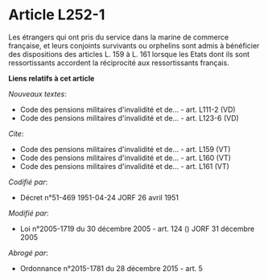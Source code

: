 # Article L252-1

Les étrangers qui ont pris du service dans la marine de commerce française, et leurs conjoints survivants ou orphelins sont
admis à bénéficier des dispositions des articles L. 159 à L. 161 lorsque les Etats dont ils sont ressortissants accordent la
réciprocité aux ressortissants français.

**Liens relatifs à cet article**

_Nouveaux textes_:

  - Code des pensions militaires d'invalidité et de... - art. L111-2 (VD)
  - Code des pensions militaires d'invalidité et de... - art. L123-6 (VD)

_Cite_:

  - Code des pensions militaires d'invalidité et de... - art. L159 (VT)
  - Code des pensions militaires d'invalidité et de... - art. L160 (VT)
  - Code des pensions militaires d'invalidité et de... - art. L161 (VT)

_Codifié par_:

  - Décret n°51-469 1951-04-24 JORF 26 avril 1951

_Modifié par_:

  - Loi n°2005-1719 du 30 décembre 2005 - art. 124 () JORF 31 décembre 2005

_Abrogé par_:

  - Ordonnance n°2015-1781 du 28 décembre 2015 - art. 5
